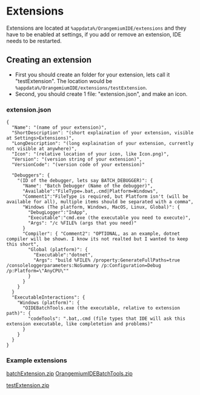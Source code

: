 # Extensions
Extensions are located at `%appdata%/OrangemiumIDE/extensions` and they have to be enabled at settings, if you add or remove an extension, IDE needs to be restarted.
## Creating an extension
* First you should create an folder for your extension, lets call it "testExtension". The location would be `%appdata%/OrangemiumIDE/extensions/testExtension`.
* Second, you should create 1 file: "extension.json", and make an icon.
### extension.json
```
{
  "Name": "(name of your extension)",
  "ShortDescription": "(short explaination of your extension, visible at Settings>Extensions)",
  "LongDescription": "(long explaination of your extension, currently not visible at anywhere)",
  "Icon": "(relative location of your icon, like Icon.png)",
  "Version": "(version string of your extension)",
  "VersionCode": "(version code of your extension)"
  
  "Debuggers": {
    "(ID of the debugger, lets say BATCH_DEBUGGER)": {
      "Name": "Batch Debugger (Name of the debugger)",
      "Available":"FileType=.bat,.cmd|Platform=Windows",
      "Comment1":"FileType is required, but Platform isn't (will be available for all), multiple items should be separated with a comma",
      "Windows (The platform, Windows, MacOS, Linux, Global)": {
        "DebugLogger":"InApp",
        "Executable":"cmd.exe (the executable you need to execute)",
        "Args": "/c %FILE% (args that you need)"
      }
      "Compiler": { "Comment2": "OPTIONAL, as an example, dotnet compiler will be shown. I know its not realted but I wanted to keep this short",
        "Global (platform)": {
          "Executable":"dotnet",
          "Args": "build %FILE% /property:GenerateFullPaths=true /consoleloggerparameters:NoSummary /p:Configuration=Debug /p:Platform=\"AnyCPU\""
        }
      }
    }
  }
  "ExecutableInteractions": {
    "Windows (platform)": {
      "OIDEBatchTools.exe (the executable, relative to extension path)": {
        "codeTools": ".bat,.cmd (file types that IDE will ask this extension executable, like completetion and problems)"
      }
    }
  }
}
```
### Example extensions
[batchExtension.zip](https://github.com/user-attachments/files/16039101/batchExtension.zip)
[OrangemiumIDEBatchTools.zip](https://github.com/user-attachments/files/16039821/OrangemiumIDEBatchTools.zip)


[testExtension.zip](https://github.com/user-attachments/files/16039102/testExtension.zip)

